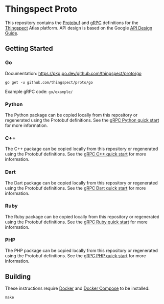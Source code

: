 # Thingspect Proto

This repository contains the
[Protobuf](https://developers.google.com/protocol-buffers/) and
[gRPC](https://grpc.io/) definitions for the
[Thingspect](http://www.thingspect.com/) Atlas platform. API design is based
on the Google [API Design Guide](https://cloud.google.com/apis/design).

## Getting Started

### Go

Documentation: https://pkg.go.dev/github.com/thingspect/proto/go

```
go get -u github.com/thingspect/proto/go
```

Example gRPC code: `go/example/`

### Python

The Python package can be copied locally from this repository or regenerated
using the Protobuf definitions. See the
[gRPC Python quick start](https://grpc.io/docs/languages/python/quickstart/) for
more information.

### C++

The C++ package can be copied locally from this repository or regenerated
using the Protobuf definitions. See the
[gRPC C++ quick start](https://grpc.io/docs/languages/cpp/quickstart/) for
more information.

### Dart

The Dart package can be copied locally from this repository or regenerated
using the Protobuf definitions. See the
[gRPC Dart quick start](https://grpc.io/docs/languages/dart/quickstart/) for
more information.

### Ruby

The Ruby package can be copied locally from this repository or regenerated
using the Protobuf definitions. See the
[gRPC Ruby quick start](https://grpc.io/docs/languages/ruby/quickstart/) for
more information.

### PHP

The PHP package can be copied locally from this repository or regenerated
using the Protobuf definitions. See the
[gRPC PHP quick start](https://grpc.io/docs/languages/php/quickstart/) for
more information.

## Building

These instructions require
[Docker](https://docs.docker.com/get-started/overview/) and
[Docker Compose](https://docs.docker.com/compose/) to be installed.

```
make
```
